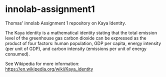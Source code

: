 # innolab-assignment1
Thomas' innolab Assignment 1 repository on Kaya Identity.

The Kaya identity is a mathematical identity stating that the total emission level of the greenhouse gas carbon dioxide can be expressed as the product
of four factors: human population, GDP per capita, energy intensity (per unit of GDP), and carbon intensity (emissions per unit of energy consumed).

See Wikipedia for more information: https://en.wikipedia.org/wiki/Kaya_identity